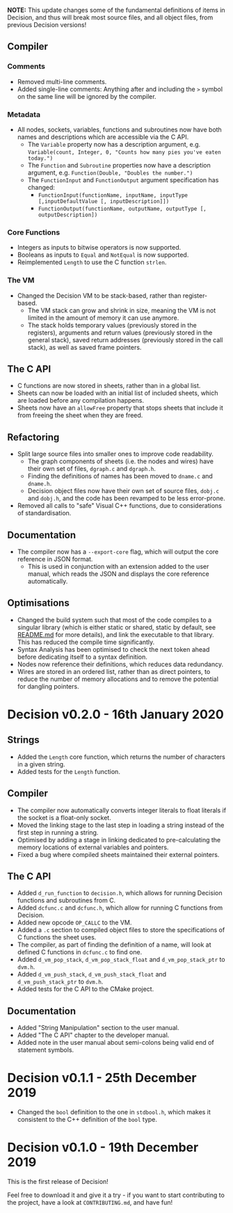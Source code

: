 **NOTE:** This update changes some of the fundamental definitions of items in
Decision, and thus will break most source files, and all object files, from
previous Decision versions!

## Compiler

### Comments

* Removed multi-line comments.
* Added single-line comments: Anything after and including the `>` symbol on
the same line will be ignored by the compiler.

### Metadata

* All nodes, sockets, variables, functions and subroutines now have both names
and descriptions which are accessible via the C API.
  * The `Variable` property now has a description argument, e.g.
  `Variable(count, Integer, 0, "Counts how many pies you've eaten today.")`
  * The `Function` and `Subroutine` properties now have a description argument,
  e.g. `Function(Double, "Doubles the number.")`
  * The `FunctionInput` and `FunctionOutput` argument specification has
  changed:
    * `FunctionInput(functionName, inputName, inputType [,inputDefaultValue [, inputDescription]])`
    * `FunctionOutput(functionName, outputName, outputType [, outputDescription])`

### Core Functions

* Integers as inputs to bitwise operators is now supported.
* Booleans as inputs to `Equal` and `NotEqual` is now supported.
* Reimplemented `Length` to use the C function `strlen`.

### The VM

* Changed the Decision VM to be stack-based, rather than register-based.
  * The VM stack can grow and shrink in size, meaning the VM is not limited in
  the amount of memory it can use anymore.
  * The stack holds temporary values (previously stored in the registers),
  arguments and return values (previously stored in the general stack), saved
  return addresses (previously stored in the call stack), as well as saved
  frame pointers.

## The C API

* C functions are now stored in sheets, rather than in a global list.
* Sheets can now be loaded with an initial list of included sheets, which are
loaded before any compilation happens.
* Sheets now have an `allowFree` property that stops sheets that include it
from freeing the sheet when they are freed.

## Refactoring

* Split large source files into smaller ones to improve code readability.
  * The graph components of sheets (i.e. the nodes and wires) have their own
  set of files, `dgraph.c` and `dgraph.h`.
  * Finding the definitions of names has been moved to `dname.c` and `dname.h`.
  * Decision object files now have their own set of source files, `dobj.c` and
  `dobj.h`, and the code has been revamped to be less error-prone.
* Removed all calls to "safe" Visual C++ functions, due to considerations of
standardisation.

## Documentation

* The compiler now has a `--export-core` flag, which will output the core
reference in JSON format.
  * This is used in conjunction with an extension added to the user manual,
  which reads the JSON and displays the core reference automatically.

## Optimisations

* Changed the build system such that most of the code compiles to a singular
library (which is either static or shared, static by default, see
[README.md](README.md) for more details), and link the executable to that
library. This has reduced the compile time significantly.
* Syntax Analysis has been optimised to check the next token ahead before
dedicating itself to a syntax definition.
* Nodes now reference their definitions, which reduces data redundancy.
* Wires are stored in an ordered list, rather than as direct pointers, to
reduce the number of memory allocations and to remove the potential for
dangling pointers.

# Decision v0.2.0 - 16th January 2020

## Strings

* Added the `Length` core function, which returns the number of characters in
  a given string.
* Added tests for the `Length` function.

## Compiler

* The compiler now automatically converts integer literals to float literals
if the socket is a float-only socket.
* Moved the linking stage to the last step in loading a string instead of the
first step in running a string.
* Optimised by adding a stage in linking dedicated to pre-calculating the
memory locations of external variables and pointers.
* Fixed a bug where compiled sheets maintained their external pointers.

## The C API

* Added `d_run_function` to `decision.h`, which allows for running Decision
functions and subroutines from C.
* Added `dcfunc.c` and `dcfunc.h`, which allow for running C functions from
Decision.
* Added new opcode `OP_CALLC` to the VM.
* Added a `.c` section to compiled object files to store the specifications of
C functions the sheet uses.
* The compiler, as part of finding the definition of a name, will look at
defined C functions in `dcfunc.c` to find one.
* Added `d_vm_pop_stack`, `d_vm_pop_stack_float` and `d_vm_pop_stack_ptr` to
`dvm.h`.
* Added `d_vm_push_stack`, `d_vm_push_stack_float` and `d_vm_push_stack_ptr` to
`dvm.h`.
* Added tests for the C API to the CMake project.

## Documentation

* Added "String Manipulation" section to the user manual.
* Added "The C API" chapter to the developer manual.
* Added note in the user manual about semi-colons being valid end of statement
symbols.

# Decision v0.1.1 - 25th December 2019

* Changed the `bool` definition to the one in `stdbool.h`, which makes it
consistent to the C++ definition of the `bool` type.

# Decision v0.1.0 - 19th December 2019

This is the first release of Decision!

Feel free to download it and give it a try - if you want to start contributing
to the project, have a look at `CONTRIBUTING.md`, and have fun!
